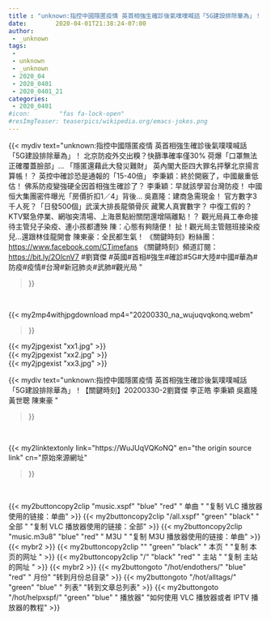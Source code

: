 ```yaml
---
title : "unknown:指控中國隱匿疫情 英首相強生確診後氣噗噗喊話「5G建設排除華為」！【關鍵時刻】20200330-2劉寶傑 李正皓 李秉穎 吳嘉隆 黃世聰 陳東豪 "
date:        2020-04-01T21:38:24-07:00
author:
 - _unknown
tags:
 - 
 - unknown
 - _unknown
 - 2020_04
 - 2020_0401
 - 2020_0401_21
categories:
 - 2020_0401
#icon:        "fas fa-lock-open"
#resImgTeaser: teaserpics/wikipedia.org/emacs-jokes.png
---
```







{{< mydiv text="unknown:指控中國隱匿疫情 英首相強生確診後氣噗噗喊話「5G建設排除華為」！ 北京防疫外交出糗？快篩準確率僅30% 荷爆「口罩無法正確覆蓋臉部」… 「隱匿還藉此大發災難財」 英內閣大臣四大罪名抨擊北京揚言算帳！？ 英控中確診恐是通報的「15-40倍」 李秉穎：終於開竅了，中國嚴重低估！ 佛系防疫變強硬全因首相強生確診了？ 李秉穎：早就該學習台灣防疫！ 中國恒大集團密件曝光「房價折扣1／4」背後… 吳嘉隆：建商急需現金！ 官方數字3千人死？「日發500個」武漢大排長龍領骨灰 藏驚人真實數字？ 中復工假的？KTV緊急停業、網咖突清場、上海景點紛關閉還增隔離點！？ 觀光局員工奉命接待主管兒子染疫、連小孩都遭殃 陳：心態有夠隨便！ 扯！觀光局主管翹班接染疫兒…還跟林佳龍開會 陳東豪：全民都生氣！  《關鍵時刻》粉絲團：https://www.facebook.com/CTimefans 《關鍵時刻》頻道訂閱：https://bit.ly/2OlcnV7  #劉寶傑 #英國#首相#強生#確診#5G#大陸#中國#華為#防疫#疫情#台灣#新冠肺炎#武肺#觀光局 "
>}}
<br>


{{< my2mp4withjpgdownload mp4="20200330_na_wujuqvqkonq.webm"
>}}

{{< my2jpgexist "xx1.jpg" >}}<br>
{{< my2jpgexist "xx2.jpg" >}}<br>
{{< my2jpgexist "xx3.jpg" >}}<br>



{{< mydiv text="unknown:指控中國隱匿疫情 英首相強生確診後氣噗噗喊話「5G建設排除華為」！【關鍵時刻】20200330-2劉寶傑 李正皓 李秉穎 吳嘉隆 黃世聰 陳東豪 "
>}}
<br>

{{< my2linktextonly link="https://WuJUqVQKoNQ"
en="the origin source link" cn="原始來源網址"
>}}


<br>


{{< my2buttoncopy2clip "music.xspf"        "blue"   "red"    " 单曲 "  "复制 VLC 播放器使用的链接：单曲" >}} {{< my2buttoncopy2clip "/all.xspf"         "green"  "black"  " 全部 "  "复制 VLC 播放器使用的链接：全部" >}} {{< my2buttoncopy2clip "music.m3u8"        "blue"   "red"    " M3U  "    "复制 M3U 播放器使用的链接：单曲" >}} {{< mybr2 >}} {{< my2buttoncopy2clip ""                  "green"  "black"  " 本页 "    "复制 本页的网址 " >}} {{< my2buttoncopy2clip "/"                 "black"  "red"    " 主站 "    "复制 主站的网址 " >}} {{< mybr2 >}} {{< my2buttongoto      "/hot/endothers/"   "blue"   "red"    " 月份"   "转到月份总目录" >}} {{< my2buttongoto      "/hot/alltags/"     "green"  "blue"   " 列表"   "转到文章总列表" >}} {{< my2buttongoto      "/hot/helpxspf/"    "green"  "blue"   " 播放器" "如何使用 VLC 播放器或者 IPTV 播放器的教程" >}} 
